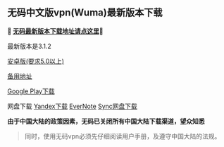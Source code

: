 ## 无码中文版vpn(Wuma)最新版本下载 
**🔴 [无码最新版本下载地址请点这里](http://dwz.cn/7z1CKG)🔴**

最新版本是3.1.2

[安卓版(要求5.0以上)](https://www.evernote.com/shard/s458/sh/a9f0187b-a9b0-40d9-b0a0-90ba291fbeea/fcaad28553c1c651/res/7c80101c-8128-424d-97fc-8f31391f9e63/Wuma-3.1.2_s1_signed.apk)

[备用地址](https://dl0tgz6ee3upo.cloudfront.net/production/app/builds/024/947/266/original/82573407f59829682be1e86eb9a1f518/Wuma-3.1.5_legu_s1_signed_zipalign.apk) 

[Google Play下载](https://play.google.com/store/apps/details?id=com.muma.pn) 

网盘下载
[Yandex下载](https://yadi.sk/d/0gRmpYEB3TmBgP) 
[EverNote](https://www.evernote.com/shard/s458/sh/a9f0187b-a9b0-40d9-b0a0-90ba291fbeea/fcaad28553c1c651) 
[Sync网盘下载](https://ln.sync.com/dl/9c3f10be0/7ihrejim-xtwzcczk-hjudqw-cxxrnxji) 

**由于中国大陆的政策因素，无码已关闭所有中国大陆下载渠道，望众知悉**
> 同时，使用无码vpn必须先仔细阅读用户手册，及遵守中国大陆的法规。



